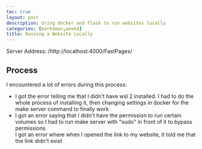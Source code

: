 ```yaml
---
toc: true
layout: post
description: Using docker and flask to run websites locally
categories: [markdown,week4]
title: Running a Website Locally
---
```


Server Address: /http://localhost:4000/FastPages/

## Process
I encountered a lot of errors during this process:
<ul>
    <li>I got the error telling me that I didn't have wsl 2 installed. I had to do the whole process of installing it, then changing settings in docker for the make server command to finally work</li>
    <li>I got an error saying that I didn't have the permission to run certain volumes so I had to run make server with "sudo" in front of it to bypass permissions</li>
    </li>I got an error where when I opened the link to my website, it told me that the link didn't exist</li>